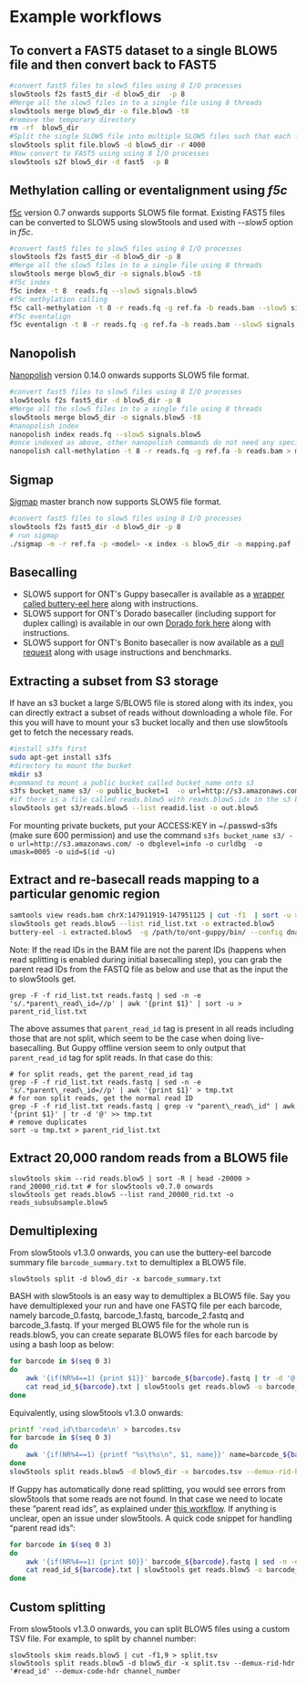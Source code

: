 # Example workflows

## To convert a FAST5 dataset to a single BLOW5 file and then convert back to FAST5

```bash
#convert fast5 files to slow5 files using 8 I/O processes
slow5tools f2s fast5_dir -d blow5_dir  -p 8
#Merge all the slow5 files in to a single file using 8 threads
slow5tools merge blow5_dir -o file.blow5 -t8
#remove the temporary directory
rm -rf  blow5_dir
#Split the single SLOW5 file into multiple SLOW5 files such that each file has 4000 reads
slow5tools split file.blow5 -d blow5_dir -r 4000
#Now convert to FAST5 using using 8 I/O processes
slow5tools s2f blow5_dir -d fast5  -p 8
```
## Methylation calling or eventalignment using *f5c*

[f5c](https://github.com/hasindu2008/f5c/) version 0.7 onwards supports SLOW5 file format. Existing FAST5 files can be converted to SLOW5 using slow5tools and used with *--slow5* option in *f5c*.

```bash
#convert fast5 files to slow5 files using 8 I/O processes
slow5tools f2s fast5_dir -d blow5_dir -p 8
#Merge all the slow5 files in to a single file using 8 threads
slow5tools merge blow5_dir -o signals.blow5 -t8
#f5c index
f5c index -t 8  reads.fq --slow5 signals.blow5
#f5c methylation calling
f5c call-methylation -t 8 -r reads.fq -g ref.fa -b reads.bam --slow5 signals.blow5 > meth.tsv
#f5c eventalign
f5c eventalign -t 8 -r reads.fq -g ref.fa -b reads.bam --slow5 signals.blow5 > meth.tsv
```

## Nanopolish

[Nanopolish](https://github.com/jts/nanopolish) version 0.14.0 onwards supports SLOW5 file format.

```bash
#convert fast5 files to slow5 files using 8 I/O processes
slow5tools f2s fast5_dir -d blow5_dir -p 8
#Merge all the slow5 files in to a single file using 8 threads
slow5tools merge blow5_dir -o signals.blow5 -t8
#nanopolish index
nanopolish index reads.fq --slow5 signals.blow5
#once indexed as above, other nanopolish commands do not need any special option. for insance for methylation calling:
nanopolish call-methylation -t 8 -r reads.fq -g ref.fa -b reads.bam > meth.tsv

```

##  Sigmap

[Sigmap](https://github.com/haowenz/sigmap) master branch now supports SLOW5 file format.

```bash
#convert fast5 files to slow5 files using 8 I/O processes
slow5tools f2s fast5_dir -d blow5_dir -p 8
# run sigmap
./sigmap -m -r ref.fa -p <model> -x index -s blow5_dir -o mapping.paf -t 8
```

## Basecalling

- SLOW5 support for ONT's Guppy basecaller is available as a [wrapper called buttery-eel here](https://github.com/Psy-Fer/buttery-eel) along with instructions.
- SLOW5 support for ONT's Dorado basecaller (including support for duplex calling) is available in our own [Dorado fork here](https://github.com/hiruna72/slow5-dorado/releases) along with instructions.
- SLOW5 support for ONT's Bonito basecaller is now available as a [pull request](https://github.com/nanoporetech/bonito/pull/252) along with usage instructions and benchmarks.

## Extracting a subset from S3 storage

If have an s3 bucket a large S/BLOW5 file is stored along with its index, you can directly extract a subset of reads without downloading a whole file. For this you will have to mount your s3 bucket locally and then use slow5tools get to fetch the necessary reads.

```bash
#install s3fs first
sudo apt-get install s3fs
#directory to mount the bucket
mkdir s3
#command to mount a public bucket called bucket_name onto s3
s3fs bucket_name s3/ -o public_bucket=1  -o url=http://s3.amazonaws.com/ -o dbglevel=info -o curldbg -o umask=0005 -o  uid=$(id -u)
#if there is a file called reads.blow5 with reads.blow5.idx in the s3 bucket, you can specify a list of read ids to slow5tools get
slow5tools get s3/reads.blow5 --list readid.list -o out.blow5
```

For mounting private buckets, put your ACCESS:KEY in ~/.passwd-s3fs (make sure 600 permission) and use the command `s3fs bucket_name s3/ -o url=http://s3.amazonaws.com/ -o dbglevel=info -o curldbg  -o umask=0005 -o uid=$(id -u)`

## Extract and re-basecall reads mapping to a particular genomic region

```bash
samtools view reads.bam chrX:147911919-147951125 | cut -f1  | sort -u > rid_list.txt
slow5tools get reads.blow5 --list rid_list.txt -o extracted.blow5
buttery-eel -i extracted.blow5  -g /path/to/ont-guppy/bin/ --config dna_r9.4.1_450bps_sup.cfg --device 'cuda:all' -o extracted_sup.fastq #see https://github.com/Psy-Fer/buttery-eel/ for butter-eel options
```

Note: If the read IDs in the BAM file are not the parent IDs (happens when read splitting is enabled during initial basecalling step), you can grab the parent read IDs from the FASTQ file as below and use that as the input the to slow5tools get.
```
grep -F -f rid_list.txt reads.fastq | sed -n -e 's/.*parent\_read\_id=//p' | awk '{print $1}' | sort -u > parent_rid_list.txt
```
The above assumes that `parent_read_id` tag is present in all reads including those that are not split, which seem to be the case when doing live-basecalling. But Guppy offline version seem to only output that `parent_read_id` tag for split reads. In that case do this:
```
# for split reads, get the parent_read_id tag
grep -F -f rid_list.txt reads.fastq | sed -n -e 's/.*parent\_read\_id=//p' | awk '{print $1}' > tmp.txt
# for non split reads, get the normal read ID
grep -F -f rid_list.txt reads.fastq | grep -v "parent\_read\_id" | awk '{print $1}' | tr -d '@' >> tmp.txt
# remove duplicates
sort -u tmp.txt > parent_rid_list.txt
```

## Extract 20,000 random reads from a BLOW5 file

```
slow5tools skim --rid reads.blow5 | sort -R | head -20000 > rand_20000_rid.txt # for slow5tools v0.7.0 onwards
slow5tools get reads.blow5 --list rand_20000_rid.txt -o reads_subsubsample.blow5
```

## Demultiplexing

From slow5tools v1.3.0 onwards, you can use the buttery-eel barcode summary file `barcode_summary.txt` to demultiplex a BLOW5 file.

```
slow5tools split -d blow5_dir -x barcode_summary.txt
```

BASH with slow5tools is an easy way to demultiplex a BLOW5 file. Say you have demultiplexed your run and have one FASTQ file per each barcode, namely barcode_0.fastq, barcode_1.fastq, barcode_2.fastq and barcode_3.fastq. If your merged BLOW5 file for the whole run is reads.blow5, you can create separate BLOW5 files for each barcode by using a bash loop as below:

```bash
for barcode in $(seq 0 3)
do
    awk '{if(NR%4==1) {print $1}}' barcode_${barcode}.fastq | tr -d '@' > read_id_${barcode}.txt
    cat read_id_${barcode}.txt | slow5tools get reads.blow5 -o barcode_${barcode}.blow5
done
```

Equivalently, using slow5tools v1.3.0 onwards:

```bash
printf 'read_id\tbarcode\n' > barcodes.tsv
for barcode in $(seq 0 3)
do
    awk '{if(NR%4==1) {printf "%s\t%s\n", $1, name}}' name=barcode_${barcode} barcode_${barcode}.fastq | tr -d '@' >> barcodes.tsv
done
slow5tools split reads.blow5 -d blow5_dir -x barcodes.tsv --demux-rid-hdr read_id --demux-code-hdr barcode
```

If Guppy has automatically done read splitting, you would see errors from slow5tools that some reads are not found.
In that case we need to locate these “parent read ids”, as explained under [this workflow](#extract-and-re-basecall-reads-mapping-to-a-particular-genomic-region). If anything is unclear, open an issue under slow5tools. A quick code snippet for handling “parent read ids”:

```bash
for barcode in $(seq 0 3)
do
    awk '{if(NR%4==1) {print $0}}' barcode_${barcode}.fastq | sed -n -e 's/.*parent\_read\_id=//p' | awk '{print $1}'  | sort -u > read_id_${barcode}.txt
    cat read_id_${barcode}.txt | slow5tools get reads.blow5 -o barcode_${barcode}.blow5
done
```

## Custom splitting

From slow5tools v1.3.0 onwards, you can split BLOW5 files using a custom TSV file. For example, to split by channel number:

```
slow5tools skim reads.blow5 | cut -f1,9 > split.tsv
slow5tools split reads.blow5 -d blow5_dir -x split.tsv --demux-rid-hdr '#read_id' --demux-code-hdr channel_number
```
